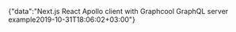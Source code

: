 {"data":"Next.js React Apollo client with Graphcool GraphQL server example2019-10-31T18:06:02+03:00"}
